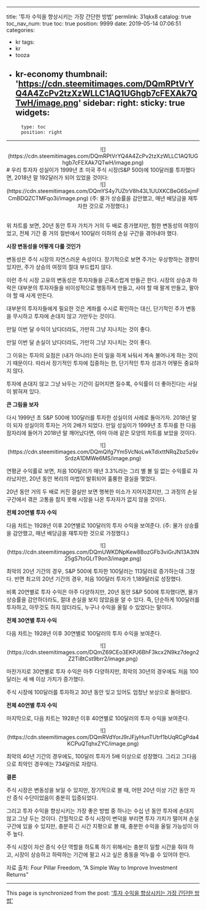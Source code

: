 
---
title: '투자 수익을 향상시키는 가장 간단한 방법'
permlink: 31qkx8
catalog: true
toc_nav_num: true
toc: true
position: 9999
date: 2019-05-14 07:06:51
categories:
- kr
tags:
- kr
- tooza
- kr-economy
thumbnail: 'https://cdn.steemitimages.com/DQmRPtVrYQ4A4ZcPv2tzXzWLLC1AQ1UGhgb7cFEXAk7QTwH/image.png'
sidebar:
    right:
        sticky: true
widgets:
    -
        type: toc
        position: right
---


<center>
![](https://cdn.steemitimages.com/DQmRPtVrYQ4A4ZcPv2tzXzWLLC1AQ1UGhgb7cFEXAk7QTwH/image.png)
</center>
#
우리 투자자 성실이가 1999년 초 미국 주식 시장(S&P 500)에 100달러를 투자했다면, 2018년 말 192달러가 되어 있었을 것이다:

<center>
![](https://cdn.steemitimages.com/DQmYS4y7UZtrV8h43L1UUXKCBeG6SxjmFCmBDQZCTMFqo3i/image.png)
(주: 물가 상승률을 감안했고, 매년 배당금을 재투자한 것으로 가정했다.)
</center>​

위 차트를 보면, 20년 동안 투자 가치가 거의 두 배로 증가했지만, 험한 변동성의 여정이었고, 전체 기간 중 거의 절반에서 100달러 이하의 손실 구간을 겪어내야 했다.​

**시장 변동성을 어떻게 다룰 것인가**​

변동성은 주식 시장의 자연스러운 속성이다. 장기적으로 보면 주가는 우상향하는 경향이 있지만, 주가 상승의 여정의 절대 부드럽지 않다.​

이런 주식 시장 고유의 변동성은 투자자들을 곤혹스럽게 만들곤 한다. 시장의 상승과 하락은 대부분의 투자자들을 비이성적으로 행동하게 만들고, 사야 할 때 팔게 만들고, 팔아야 할 때 사게 만든다.​

대부분의 투자자들에게 필요한 것은 계좌를 수시로 확인하는 대신, 단기적인 주가 변동을 무시하고 투자에 손대지 않고 가만두는 것이다.​

만일 이번 달 수익이 났다더라도, 가만히 그냥 지나치는 것이 좋다.​

만일 이번 달 손실이 났다더라도, 가만히 그냥 지나치는 것이 좋다.​

그 이유는 투자의 요점은 (내가 아니라) 돈이 일을 하게 놔둬서 계속 불어나게 하는 것이기 때문이다. 따라서 장기적인 투자에 집중하는 한, 단기적인 투자 성과가 어떻든 중요하지 않다.​

투자에 손대지 않고 그냥 놔두는 기간이 길어지면 질수록, 수익률이 더 좋아진다는 사실이 밝혀져 있다.​

**큰 그림을 보자**​

다시 1999년 초 S&P 500에 100달러를 투자한 성실이의 사례로 돌아가자. 2018년 말이 되자 성실이의 투자는 거의 2배가 되었다. 만일 성실이가 1999년 초 투자를 한 다음 잠자리에 들어가 2018년 말 깨어났다면, 아마 아래 같은 모양의 차트를 보았을 것이다.

<center>
![](https://cdn.steemitimages.com/DQmQifg7Ym5VcNoLwkTdixttNRqZbz5z6vSrdzA1DMWe6MS/image.png)
</center>

연평균 수익률로 보면, 처음 100달러가 매년 3.3%라는 그리 별 볼 일 없는 수익률로 자라났지만, 20년 동안 복리의 마법이 발휘되어 훌륭한 결실을 맺었다.​

20년 동안 거의 두 배로 커진 결실만 보면 행복한 미소가 지어지겠지만, 그 과정의 손실 구간에서 겪은 고통을 참지 못해 시장을 나온 투자자가 없지 않을 것이다.​

**전체 20연별 투자 수익**​

다음 차트는 1928년 이후 20연별로 100달러의 투자 수익을 보여준다. (주: 물가 상승률을 감안했고, 매년 배당금을 재투자한 것으로 가정했다.)

<center>
![](https://cdn.steemitimages.com/DQmUWKDNpKew8BozGFb3viGrJN13A3tN25gS7toGLrT9on3/image.png)
</center>

최악의 20년 기간의 경우, S&P 500에 투자한 100달러는 113달러로 증가하는데 그쳤다. 반면 최고의 20년 기간의 경우, 처음 100달러 투자가 1,189달러로 성장했다.​

비록 20연별로 투자 수익은 아주 다양하지만, 20년 동안 S&P 500에 투자했다면, 물가 상승률을 감안하더라도, 절대 손실을 보지 않았음을 알 수 있다. 즉, 단순하게 100달러를 투자하고, 아무것도 하지 않더라도, 누구나 수익을 올릴 수 있었다는 말이다.​

**전체 30연별 투자 수익**​

다음 차트는 1928년 이후 30연별로 100달러의 투자 수익을 보여준다.

<center>
![](https://cdn.steemitimages.com/DQmZ69CEo3EKPJ6BhF3kcx2N9kz7degn2Z2Ti8tCst9brr2/image.png)
</center>

마찬가지로 30연별로 투자 수익은 아주 다양하지만, 최악의 30년의 경우에도 처음 100달러는 세 배 이상 가치가 증가했다.​

주식 시장에 100달러를 투자하고 30년 동안 잊고 있어도 엄청난 보상으로 돌아왔다.​

**전체 40연별 투자 수익**​

마지막으로, 다음 차트는 1928년 이후 40연별로 100달러의 투자 수익을 보여준다.

<center>
![](https://cdn.steemitimages.com/DQmRVdYorJ9rJFjyHunTUtrf1bUqRCgPda4KCPuQTqhxZYC/image.png)
</center>

최악의 40년 기간의 경우에도, 100달러 투자가 5배 이상으로 성장했다. 그리고 그다음으로 최악인 경우에는 734달러로 자랐다.

**결론**​

주식 시장은 변동성을 보일 수 있지만, 장기적으로 볼 때, 어떤 20년 이상 기간 동안 자산 증식 수단이었음이 충분히 입증되었다.​

그리고 투자 수익을 향상시키는 가장 좋은 방법 중 하나는 수십 년 동안 투자에 손대지 않고 그냥 두는 것이다. 간헐적으로 주식 시장이 변덕을 부리면 투자 가치가 떨어져 손실 구간에 있을 수 있지만, 충분히 긴 시간 지평으로 볼 때, 충분한 수익을 올릴 가능성이 아주 높다.​

주식 시장이 자산 증식 수단 역할을 하도록 하기 위해서는 충분히 일할 시간을 줘야 하고, 시장이 상승하고 하락하는 기간에 팔고 사고 싶은 충동을 억누를 수 있어야 한다.​

자료 출처: Four Pillar Freedom, “A Simple Way to Improve Investment Returns”

- - -

This page is synchronized from the post: ['투자 수익을 향상시키는 가장 간단한 방법'](https://steemit.com/@pius.pius/31qkx8)
